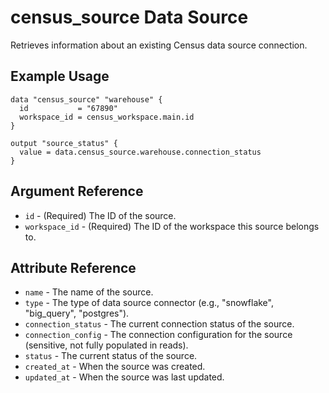 # census_source Data Source

Retrieves information about an existing Census data source connection.

## Example Usage

```hcl
data "census_source" "warehouse" {
  id           = "67890"
  workspace_id = census_workspace.main.id
}

output "source_status" {
  value = data.census_source.warehouse.connection_status
}
```

## Argument Reference

* `id` - (Required) The ID of the source.
* `workspace_id` - (Required) The ID of the workspace this source belongs to.

## Attribute Reference

* `name` - The name of the source.
* `type` - The type of data source connector (e.g., "snowflake", "big_query", "postgres").
* `connection_status` - The current connection status of the source.
* `connection_config` - The connection configuration for the source (sensitive, not fully populated in reads).
* `status` - The current status of the source.
* `created_at` - When the source was created.
* `updated_at` - When the source was last updated.